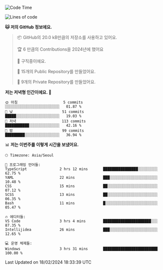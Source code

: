   <!--START_SECTION:waka-->
![Code Time](http://img.shields.io/badge/Code%20Time-375%20hrs%2034%20mins-blue)

![Lines of code](https://img.shields.io/badge/%EC%A0%80%EB%8A%94%20%EC%97%AC%ED%83%9C%EA%B9%8C%EC%A7%80%20-178.2%20thousand%20%EC%A4%84%EC%9D%98%20%EC%BD%94%EB%93%9C%EB%A5%BC%20%EC%9E%91%EC%84%B1%ED%96%88%EC%96%B4%EC%9A%94.-blue)

**🐱 저의 GitHub 정보에요.** 

> 📦 GitHub의 20.0 kB만큼의 저장소를 사용하고 있어요. 
 > 
> 🏆 6 만큼의 Contributions을 2024년에 했어요
 > 
> 💼 구직중이에요.
 > 
> 📜 15개의 Public Repository를 만들었어요. 
 > 
> 🔑 9개의 Private Repository를 만들었어요. 
 > 
**저는 저녁형 인간이에요. 🦉** 

```text
🌞 아침                     5 commits           ░░░░░░░░░░░░░░░░░░░░░░░░░   01.87 % 
🌆 낮　                     51 commits          █████░░░░░░░░░░░░░░░░░░░░   19.03 % 
🌃 저녁                     113 commits         ███████████░░░░░░░░░░░░░░   42.16 % 
🌙 밤　                     99 commits          █████████░░░░░░░░░░░░░░░░   36.94 % 
```


📊 **저는 이번주를 이렇게 시간을 보냈어요.** 

```text
🕑︎ Timezone: Asia/Seoul

💬 프로그래밍 언어들: 
TypeScript               2 hrs 12 mins       ████████████████░░░░░░░░░   62.75 % 
YAML                     22 mins             ███░░░░░░░░░░░░░░░░░░░░░░   10.48 % 
CSS                      15 mins             ██░░░░░░░░░░░░░░░░░░░░░░░   07.12 % 
SCSS                     13 mins             ██░░░░░░░░░░░░░░░░░░░░░░░   06.35 % 
Bash                     11 mins             █░░░░░░░░░░░░░░░░░░░░░░░░   05.47 % 

🔥 에디터들: 
VS Code                  3 hrs 4 mins        ██████████████████████░░░   87.35 % 
Intellijidea             26 mins             ███░░░░░░░░░░░░░░░░░░░░░░   12.65 % 

💻 운영 체제들: 
Windows                  3 hrs 31 mins       █████████████████████████   100.00 % 
```


 Last Updated on 18/02/2024 18:33:39 UTC
<!--END_SECTION:waka-->
